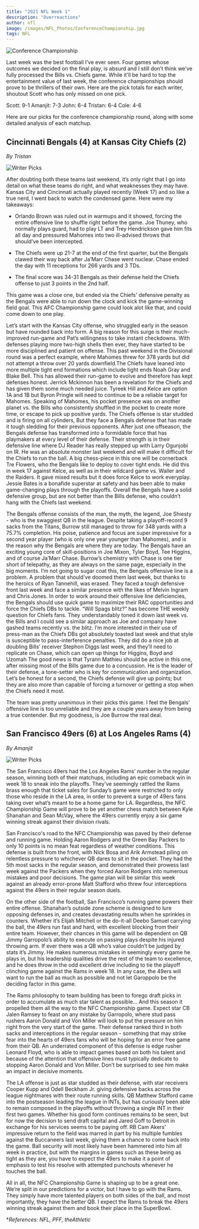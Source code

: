 ```yaml
---
title: "2021 NFL Week 1"
description: "Overreactions"
author: nfl
image: /images/NFL_Photos/ConferenceChampionship.jpg
tags: NFL
---
```


<img src="/images/NFL_Photos/ConferenceChampionship.jpg" alt="Conference Championship">

Last week was the best football I’ve ever seen. Four games whose outcomes we decided on the final play, is absurd and I still don’t think we’ve fully processed the Bills vs. Chiefs game. While it’ll be hard to top the entertainment value of last week, the conference championships should prove to be thrillers of their own. Here are the pick totals for each writer, shoutout Scott who has only missed on one pick. 

Scott: 9-1
Amanjit: 7-3
John: 6-4
Tristan: 6-4
Cole: 4-6

Here are our picks for the conference championship round, along with some detailed analysis of each matchup. 

## Cincinnati Bengals (4) at Kansas City Chiefs (2)
*By Tristan* 

<img src="/images/NFL_Photos/CIN@KC.jpg" alt="Writer Picks">

After doubting both these teams last weekend, it’s only right that I go into detail on what these teams do right, and what weaknesses they may have. Kansas City and Cincinnati actually played recently (Week 17) and so like a true nerd, I went back to watch the condensed game. Here were my takeaways:

- Orlando Brown was ruled out in warmups and it showed, forcing the entire offensive line to shuffle right before the game. Joe Thuney, who normally plays guard, had to play LT and Trey Hendrickson gave him fits all day and pressured Mahomes into two ill-advised throws that should’ve been intercepted. 

- The Chiefs were up 21-7 at the end of the first quarter, but the Bengals clawed their way back after Ja’Marr Chase went nuclear. Chase ended the day with 11 receptions for 266 yards and 3 TDs. 

- The final score was 34-31 Bengals as their defense held the Chiefs offense to just 3 points in the 2nd half. 

This game was a close one, but ended via the Chiefs' defensive penalty as the Bengals were able to run down the clock and kick the game-winning field goal. This AFC Championship game could look alot like that, and could come down to one play. 

Let’s start with the Kansas City offense, who struggled early in the season but have rounded back into form. A big reason for this surge is their much-improved run-game and Pat’s willingness to take instant checkdowns. With defenses playing more two-high shells then ever, they have started to be more disciplined and patient on offense. This past weekend in the Divisional round was a perfect example, where Mahomes threw for 378 yards but did not attempt a throw over 20 yards downfield.The Chiefs have leaned into more multiple tight end formations which include tight ends Noah Gray and Blake Bell. This has allowed their run-game to evolve and therefore has kept defenses honest. Jerrick Mckinnon has been a revelation for the Chiefs and has given them some much needed juice. Tyreek Hill and Kelce are option 1A and 1B but Byron Pringle will need to continue to be a reliable target for Mahomes. Speaking of Mahomes, his pocket presence was on another planet vs. the Bills who consistently shuffled in the pocket to create more time, or escape to pick up positive yards. The Chiefs offense is star studded and is firing on all cylinders, But they face a Bengals defense that has made it tough sledding for their previous opponents. 
After just one offseason, the Bengals defense has transformed into a formidable force that has playmakers at every level of their defense. Their strength is in their defensive line where DJ Reader has really stepped up with Larry Ogunjobi on IR. He was an absolute monster last weekend and will make it difficult for the Chiefs to run the ball. A big chess-piece in this one will be cornerback Tre Flowers, who the Bengals like to deploy to cover tight ends. He did this in week 17 against Kelce, as well as in their wildcard game vs. Waller and the Raiders. It gave mixed results but it does force Kelce to work everyplay. Jessie Bates is a bonafide superstar at safety and has been able to make game-changing plays through the playoffs. Overall the Bengals have a solid defensive group, but are not better than the Bills defense, who couldn’t hang with the Chiefs last weekend. 

The Bengals offense consists of the man, the myth, the legend, Joe Shiesty - who is the swaggiest QB in the league. Despite taking a playoff-record 9 sacks from the Titans, Burrow still managed to throw for 348 yards with a 75.7% completion. His poise, patience and focus are super impressive for a second year player (who is only one year younger than Mahomes), and is the reason why the Bengals are where they are today. The Bengals have an exciting young core of skill-positions in Joe Mixon, Tyler Boyd, Tee Higgins, and of course Ja’Marr Chase. 
Burrow’s chemistry with Chase is one tier short of telepathy, as they are always on the same page, especially in the big moments. I’m not going to sugar coat this, the Bengals offensive line is a problem. A problem that should’ve doomed them last week, but thanks to the heroics of Ryan Tannehill, was erased. They faced a tough defensive front last week and face a similar presence with the likes of Melvin Ingram and Chris Jones. In order to work around their offensive line deficiencies, the Bengals should use quick game to maximize their RAC opportunities and force the Chiefs DBs to tackle. 
“Will Spags blitz?” has become THE weekly question for Chiefs fans. They understandably toned it down last week vs. the Bills and I could see a similar approach as Joe and company have gashed teams recently vs. the blitz. I’m more interested in their use of press-man as the Chiefs DBs got absolutely toasted last week and that style is susceptible to pass-interference penalties. They did do a nice job at doubling Bills’ receiver Stephon Diggs last week, and they’ll need to replicate on Chase, which can open up things for Higgins, Boyd and Uzomah The good news is that Tyrann Mathieu should be active in this one, after missing most of the Bills game due to a concussion. He is the leader of their defense, a tone-setter who is key for communication and organization. Let’s be honest for a second, the Chiefs defense will give up points; but they are also more than capable of forcing a turnover or getting a stop when the Chiefs need it most. 

The team was pretty unanimous in their picks this game. I feel the Bengals’ offensive line is too unreliable and they are a couple years away from being a true contender. But my goodness, is Joe Burrow the real deal. 

## San Francisco 49ers (6) at Los Angeles Rams (4)
*By Amanjit*

<img src="/images/NFL_Photos/SF@LAR.jpg" alt="Writer Picks">

The San Francisco 49ers had the Los Angeles Rams’ number in the regular season, winning both of their matchups, including an epic comeback win in week 18 to sneak into the playoffs. They’ve seemingly rattled the Rams brass enough that ticket sales for Sunday’s game were restricted to only those who reside in the LA area, in order to prevent a surge of 49ers fans taking over what’s meant to be a home game for LA. Regardless, the NFC Championship Game will prove to be yet another chess match between Kyle Shanahan and Sean McVay, where the 49ers currently enjoy a six game winning streak against their division rivals.

San Francisco's road to the NFC Championship was paved by their defense and running game. Holding Aaron Rodgers and the Green Bay Packers to only 10 points is no mean feat regardless of weather conditions. This defense is built from the front, with Nick Bosa and Arik Armstead piling on relentless pressure to whichever QB dares to sit in the pocket. They had the 5th most sacks in the regular season, and demonstrated their prowess last week against the Packers when they forced Aaron Rodgers into numerous mistakes and poor decisions. The game plan will be similar this week against an already error-prone Matt Stafford who threw four interceptions against the 49ers in their regular season duels. 

On the other side of the football, San Francisco’s running game powers their entire offense. Shanahan’s outside zone scheme is designed to lure opposing defenses in, and creates devastating results when he sprinkles in counters. Whether it’s Elijah Mitchell or the do-it-all Deebo Samuel carrying the ball, the 49ers run fast and hard, with excellent blocking from their entire team. However, their chances in this game will be dependent on QB Jimmy Garropolo’s ability to execute on passing plays despite his injured throwing arm. If ever there was a QB who’s value couldn’t be judged by stats it’s Jimmy. He makes numerous mistakes in seemingly every game he plays in, but his leadership qualities drive the rest of the team to excellence, and he does throw in the odd excellent drive including to tie the playoff clinching game against the Rams in week 18. In any case, the 49ers will want to run the ball as much as possible and not let Garoppolo be the deciding factor in this game.

The Rams philosophy to team building has been to forego draft picks in order to accumulate as much star talent as possible… And this season it propelled them all the way to the NFC Championship game. Expect star CB Jalen Ramsey to feast on any mistake by Garropolo, where stud pass rushers Aaron Donald and Von Miller will look to put the pressure on him right from the very start of the game. Their defense ranked third in both sacks and interceptions in the regular season - something that may strike fear into the hearts of 49ers fans who will be hoping for an error free game from their QB. An underrated component of this defense is edge rusher Leonard Floyd, who is able to impact games based on both his talent and because of the attention that offensive lines must typically dedicate to stopping Aaron Donald and Von Miller. Don’t be surprised to see him make an impact in decisive moments.

The LA offense is just as star studded as their defense, with star receivers Cooper Kupp and Odell Beckham Jr. giving defensive backs across the league nightmares with their route running skills. QB Matthew Stafford came into the postseason leading the league in INTs, but has curiously been able to remain composed in the playoffs without throwing a single INT in their first two games. Whether his good form continues remains to be seen, but for now the decision to send draft capital and Jared Goff to Detroit in exchange for his services seems to be paying off. RB Cam Akers’ impressive return to the field was marred in part by his multiple fumbles against the Buccaneers last week, giving them a chance to come back into the game. Ball security will most likely have been hammered into him all week in practice, but with the margins in games such as these being as tight as they are, you have to expect the 49ers to make it a point of emphasis to test his resolve with attempted punchouts whenever he touches the ball.

All in all, the NFC Championship Game is shaping up to be a great one. We’re split in our predictions for a victor, but I have to go with the Rams. They simply have more talented players on both sides of the ball, and most importantly, they have the better QB. I expect the Rams to break the 49ers winning streak against them and book their place in the SuperBowl.

**References: NFL, PFF, theAthletic*